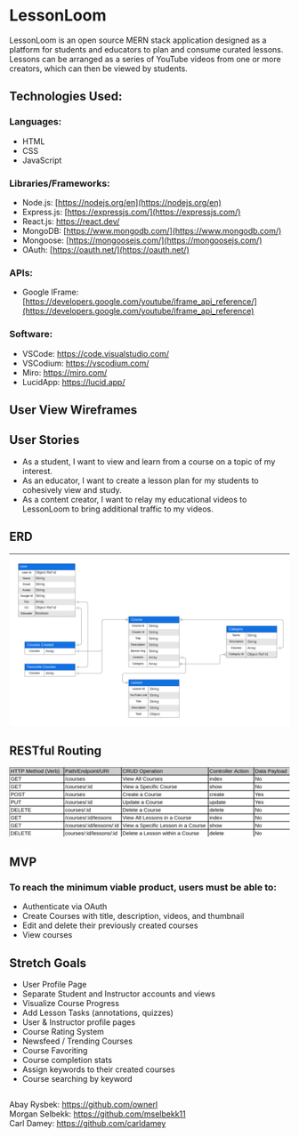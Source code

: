 # LessonLoom

LessonLoom is an open source MERN stack application designed as a platform for students and educators to plan and consume curated lessons. Lessons can be arranged as a series of YouTube videos from one or more creators, which can then be viewed by students.

## Technologies Used:
### Languages:
- HTML
- CSS
- JavaScript
### Libraries/Frameworks:
- Node.js: [https://nodejs.org/en](https://nodejs.org/en)
- Express.js: [https://expressjs.com/](https://expressjs.com/)
- React.js: https://react.dev/
- MongoDB: [https://www.mongodb.com/](https://www.mongodb.com/)
- Mongoose: [https://mongoosejs.com/](https://mongoosejs.com/)
- OAuth: [https://oauth.net/](https://oauth.net/)
### APIs:
- Google IFrame: [https://developers.google.com/youtube/iframe_api_reference/](https://developers.google.com/youtube/iframe_api_reference)
### Software:
- VSCode: https://code.visualstudio.com/
- VSCodium: https://vscodium.com/
- Miro: https://miro.com/
- LucidApp: https://lucid.app/

## User View Wireframes

## User Stories
- As a student, I want to view and learn from a course on a topic of my interest.
- As an educator, I want to create a lesson plan for my students to cohesively view and study. 
- As a content creator, I want to relay my educational videos to LessonLoom to bring additional traffic to my videos.

## ERD
![ERD Chart](./public/lessonloomerd.png)
## RESTful Routing
![RESTful Routing Chart](./public/lessonloomrestfulrouting.png)

## MVP
### To reach the minimum viable product, users must be able to:
- Authenticate via OAuth
- Create Courses with title, description, videos, and thumbnail
- Edit and delete their previously created courses
- View courses

## Stretch Goals
- User Profile Page
- Separate Student and Instructor accounts and views
- Visualize Course Progress
- Add Lesson Tasks (annotations, quizzes)
- User & Instructor profile pages
- Course Rating System
- Newsfeed / Trending Courses
- Course Favoriting
- Course completion stats
- Assign keywords to their created courses
- Course searching by keyword
##
Abay Rysbek: https://github.com/ownerl \
Morgan Selbekk: https://github.com/mselbekk11 \
Carl Damey: https://github.com/carldamey
